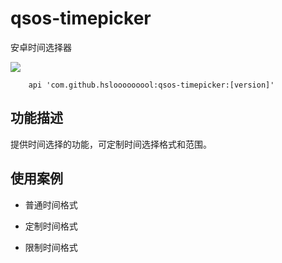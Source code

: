 # qsos-timepicker
安卓时间选择器

![](https://)

```
    api 'com.github.hslooooooool:qsos-timepicker:[version]'
```

## 功能描述
提供时间选择的功能，可定制时间选择格式和范围。

## 使用案例
- 普通时间格式

- 定制时间格式

- 限制时间格式
